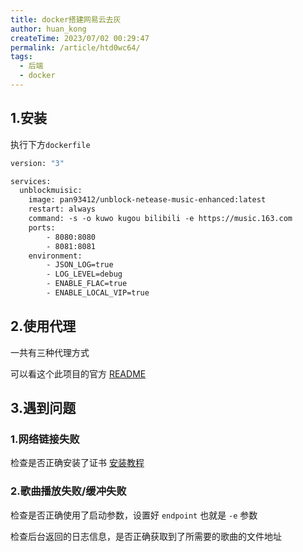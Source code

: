 ```yaml
---
title: docker搭建网易云去灰
author: huan_kong
createTime: 2023/07/02 00:29:47
permalink: /article/htd0wc64/
tags: 
  - 后端
  - docker
---
```


## 1.安装

执行下方`dockerfile`

~~~ dockerfile
version: "3"

services:
  unblockmuisic:
    image: pan93412/unblock-netease-music-enhanced:latest
    restart: always
    command: -s -o kuwo kugou bilibili -e https://music.163.com
    ports:
        - 8080:8080
        - 8081:8081
    environment:
        - JSON_LOG=true
        - LOG_LEVEL=debug
        - ENABLE_FLAC=true
        - ENABLE_LOCAL_VIP=true
~~~

## 2.使用代理

一共有三种代理方式

可以看这个此项目的官方 [README](https://github.com/UnblockNeteaseMusic/server/#%E6%96%B9%E6%B3%95-1-%E4%BF%AE%E6%94%B9-hosts)

## 3.遇到问题

### 1.网络链接失败

检查是否正确安装了证书
[安装教程](https://github.com/UnblockNeteaseMusic/server/discussions/426)

### 2.歌曲播放失败/缓冲失败

检查是否正确使用了启动参数，设置好 `endpoint` 也就是 `-e` 参数

检查后台返回的日志信息，是否正确获取到了所需要的歌曲的文件地址
